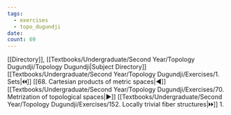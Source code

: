 ```yaml
---
tags:
  - exercises
  - topo_dugundji
date: 
count: 69
---
```

[[Directory]], [[Textbooks/Undergraduate/Second Year/Topology Dugundji/Topology Dugundji|Subject Directory]]
[[Textbooks/Undergraduate/Second Year/Topology Dugundji/Exercises/1. Sets|🞀🞀]] [[68. Cartesian products of metric spaces|◀]] [[Textbooks/Undergraduate/Second Year/Topology Dugundji/Exercises/70. Metrization of topological spaces|▶]] [[Textbooks/Undergraduate/Second Year/Topology Dugundji/Exercises/152. Locally trivial fiber structures|🞂🞂]]
1. 